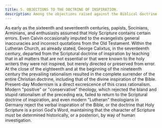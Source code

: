 ```yaml
---
title: 5. OBJECTIONS TO THE DOCTRINE OF INSPIRATION.
description: Among the objections raised against the Biblical doctrine of inspiration the following may be noted...
---
```


As early as the sixteenth and seventeenth centuries, papists, Socinians, Arminians, and enthusiasts assumed that Holy Scripture contains certain errors. Even Calvin occasionally imputed to the evangelists general inaccuracies and incorrect quotations from the Old Testament. Within the Lutheran Church, as already stated, George Calixtus, in the seventeenth century, departed from the Scriptural doctrine of inspiration by teaching that in all matters that are not essential or that were known to the holy writers they were not inspired, but merely directed or preserved from error. At the close of the eighteenth and at the beginning of the nineteenth century the prevailing rationalism resulted in the complete surrender of the entire Christian doctrine, including that of the divine inspiration of the Bible. Present-day Modernism is a direct excrescence of this crass rationalism. Modern "positive" or "conservative" theology, which rejected the bland and stupid rationalism of the preceding era, failed to return to the Scriptural doctrine of inspiration, and even modern "Lutheran" theologians in Germany reject the verbal inspiration of the Bible, or the doctrine that Holy Scripture is a priori God's Word, maintaining that the character of Scripture must be determined historically, or a posteriori, by way of human investigation.

